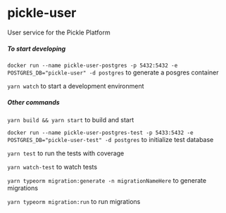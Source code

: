 # pickle-user

User service for the Pickle Platform

##### To start developing

`docker run --name pickle-user-postgres -p 5432:5432 -e POSTGRES_DB="pickle-user" -d postgres`
to generate a posgres container

`yarn watch` to start a development environment

##### Other commands

`yarn build && yarn start` to build and start

`docker run --name pickle-user-postgres-test -p 5433:5432 -e POSTGRES_DB="pickle-user-test" -d postgres`
to initialize test database

`yarn test` to run the tests with coverage

`yarn watch-test` to watch tests

`yarn typeorm migration:generate -n migrationNameHere` to generate migrations

`yarn typeorm migration:run` to run migrations
